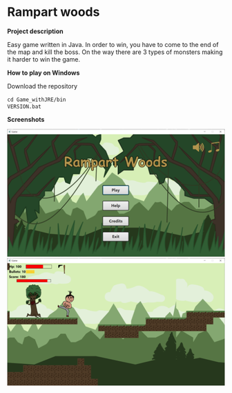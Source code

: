 # Rampart woods  

**Project description**  
  
Easy game written in Java. In order to win, you have to come to the end of the map and kill the boss. On the way there are 3 types of monsters making it harder to win the game.

**How to play on Windows**  
  
Download the repository
```
cd Game_withJRE/bin
VERSION.bat
```

**Screenshots**  
  
![Alt text](/Screenshots/Java_game_screen1.png?raw=true "Menu")  
![Alt text](Screenshots/Java_game_screen2.png?raw=true)

